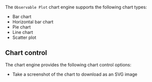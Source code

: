 The `Observable Plot` chart engine supports the following chart types:

- Bar chart
- Horizontal bar chart
- Pie chart
- Line chart
- Scatter plot

## Chart control

The chart engine provides the following chart control options:

  - Take a screenshot of the chart to download as an SVG image
